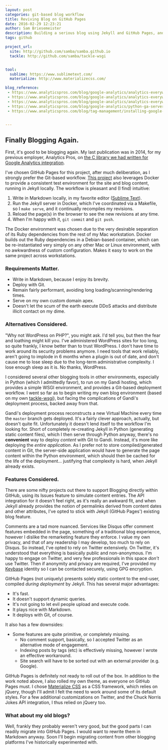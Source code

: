 ```yaml
---
layout: post
categories: git-based blog workflow
title: Reviving Blog on GitHub Pages
date: 2016-02-29 12:23:21
author: Sam Briesemeister
description: Building a serious blog using Jekyll and GitHub Pages, and the Git workflow.
tags: github

project_url: 
  site: http://github.com/samba/samba.github.io
  tackle: http://github.com/samba/tackle-wsgi


tool: 
  sublime: https://www.sublimetext.com/
  materialize: http://www.materializecss.com/

blog_reference: 
 - https://www.analyticspros.com/blog/google-analytics/analytics-everywhere-the-universal-measurement-protocol-c-library/
 - https://www.analyticspros.com/blog/google-analytics/analytics-everywhere-the-really-big-picture-cross-platform-measurement/
 - https://www.analyticspros.com/blog/google-analytics/analytics-everywhere-universal-analytics-library-for-php/
 - https://www.analyticspros.com/blog/google-analytics/python-ga-server-side-library/
 - https://www.analyticspros.com/blog/tag-management/installing-google-tag-manager-in-your-cms-hubspot-squarespace-and-others/


---
```


## Finally Blogging Again.

First, it's good to be blogging again. My last publication was in 2014, for my previous employer, Analytics Pros, on [the C library we had written for Google Analytics integration]({{page.blog_reference[0]}}).

I've chosen GitHub Pages for this project, after much deliberation, as I strongly prefer the Git-based workflow. [This project]({{page.project_url.site}}) also leverages Docker to provide a consistent test environment for the site and blog content, running in Jekyll locally. The workflow is pleasant and (I find) intuitive:

1. Write in Markdown locally, in my favorite editor ([Sublime Text]({{page.tool.sublime}})).
2. Run the Jekyll server in Docker, which I've coordinated via a Makefile, so I `make serve`, and it continually recompiles my revisions.
3. Reload the page(s) in the browser to see the new revisions at any time.
4. When I'm happy with it, `git commit` and `git push`.

The Docker environment was chosen due to the very desirable separation of its Ruby dependencies from the rest of my Mac workstation. Docker builds out the Ruby dependencies in a Debian-based container, which can be re-instantiated very simply on any other Mac or Linux environment, with no awkwardness of custom configuration. Makes it easy to work on the same project across workstations.

### Requirements Matter.

- Write in Markdown, because I enjoy its brevity.
- Deploy with Git.
- Remain fairly performant, avoiding long loading/scanning/rendering times.
- Serve on my own custom domain apex.
- Doesn't let the scum of the earth execute DDoS attacks and distribute illicit contact on my dime.

### Alternatives Considered.

"Why not WordPress on PHP?", you might ask. I'd tell you, but then the fear and loathing might kill you. I've administered WordPress sites for too long, so quite frankly, I know better than to trust WordPress. I don't have time to work around its security problems anymore. I need tools that work reliably, aren't going to implode in 6 months when a plugin is out of date, and don't cause me to lose sleep due to the long-term administrative complexity. I lose enough sleep as it is. No thanks, WordPress. 

I considered several other blogging tools in other environments, especially in Python (which I admittedly favor), to run on my Gandi hosting, which provides a simple WSGI environment, and provides a Git-based deployment workflow. I went so far as to begin writing my own blog environment (based on my own [tackle-wsgi]({{page.project_url.tackle}})), but facing the complications of Gandi's deployment process, backed away from that.

Gandi's deployment process reconstructs a new Virtual Machine every time the `master` branch gets deployed. It's a fairly clever approach, actually, but doesn't quite fit. Unfortunately it doesn't lend itself to the workflow I'm looking for. Short of completely re-creating Jekyll in Python (generating static content files), which I then serve through Python anyway, there's no **convenient** way to deploy _content_ with Git to Gandi. Instead, it's more like deploying the _entire application_. As I prefer not to store compiled/generated content in Git, the server-side application would have to generate the page content within the Python environment, which should then be cached for the life of the deployment... justifying that complexity is hard, when Jekyll already exists. 

### Features Considered.

There are some nifty projects out there to support Blogging directly within GitHub, using its Issues feature to simulate content entries. The API integration for it doesn't feel right, as it's really an awkward fit, and when Jekyll already provides the notion of permalinks derived from content dates and other attributes, I've opted to stick with Jekyll (GitHub Pages') existing blog feature.

Comments are a tad more nuanced. Services like Disqus offer comment features embedded in the page, something of a traditional blog experience, however I dislike the remarketing feature they enforce. I value my own privacy, and that of any readership I may develop, too much to rely on Disqus. So instead, I've opted to rely on Twitter extensively. On Twitter, it's understood that everything is basically public and non-anonymous. I'm happy to engage on Twitter, and very few professionals in this space _don't_ use Twitter. Then if anonymity and privacy are required, I've provided my [Keybase](http://keybase.io/samba/) identity so I can be contacted securely, using GPG encryption.

GitHub Pages (not uniquely) presents solely static content to the end-user, compiled _during deployment_ by Jekyll. This has several major advantages:

- It's fast.
- It doesn't support dynamic queries.
- It's not going to let evil people upload and execute code.
- It plays nice with Markdown. 
- It deploys with Git, of course.

It also has a few downsides:

- Some features are quite primitive, or completely missing.
  - No comment support, basically, so I accepted Twitter as an alternative mode of engagement.
  - Indexing posts by tags (etc) is effectively missing, however I wrote an effective workaround.
  - Site search will have to be sorted out with an external provider (e.g. Google).

GitHub Pages is definitely not ready to roll out of the box. In addition to the work noted above, I also rolled my own theme, as everyone on GitHub Pages must. I chose [Materialize CSS]({{page.tool.materialize}}) as a CSS framework, which relies on jQuery, though I'll admit I felt the need to work around some of its default styles. For a few additional customizations on Twitter, and the Chuck Norris Jokes API integration, I thus relied on jQuery too.


### What about my old blogs?

Well, frankly they probably weren't very good, but the good parts I can readily migrate into GitHub Pages. I would want to rewrite them in Markdown anyway. Soon I'll begin migrating content from other blogging platforms I've historically experimented with.


